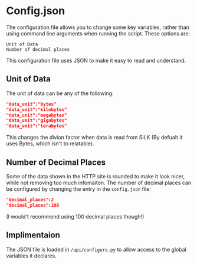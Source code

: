 # Config.json
The configuration file allows you to change some key variables, rather than using command line arguments when running the script. These options are:
```
Unit of Data
Number of decimal places
```
This configuration file uses JSON to make it easy to read and understand.
## Unit of Data
The unit of data can be any of the following:
```JSON
"data_unit":"bytes"
"data_unit":"kilobytes"
"data_unit":"megabytes"
"data_unit":"gigabytes"
"data_unit":"terabytes"
```
This changes the divion factor when data is read from SiLK (By defualt it uses Bytes, which isn't to relatable).
## Number of Decimal Places
Some of the data shown in the HTTP site is rounded to make it look nicer, while not removing too much infomaiton. The number of decimal places can be configured by changing the entry in the `config.json` file:
```JSON
"decimal_places":2
"decimal_places":100
```
(I would't recommend using 100 decimal places though!)

## Implimentaion
The JSON file is loaded in `/api/configure.py` to allow access to the global variables it declares.